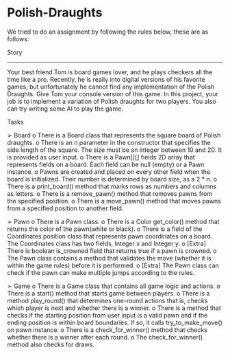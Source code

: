 # Polish-Draughts

We tried to do an assignment by following the rules below, these are as follows:

Story
**********
Your best friend Tom is board games lover, and he plays checkers all the time like a pro. Recently, he 
is really into digital versions of his favorite games, but unfortunately he cannot find any 
implementation of the Polish Draughts.
Give Tom your console version of this game.
In this project, your job is to implement a variation of Polish draughts for two players. You also can try 
writing some AI to play the game.

Tasks

➢ Board
o There is a Board class that represents the square board of Polish draughts.
o There is an n parameter in the constructor that specifies the side length of the square. 
The size must be an integer between 10 and 20. It is provided as user input.
o There is a Pawn[][] fields 2D array that represents fields on a board. Each field can be 
null (empty) or a Pawn instance.
o Pawns are created and placed on every other field when the board is initialized. Their 
number is determined by board size, as a 2 * n.
o There is a print_board() method that marks rows as numbers and columns as letters.
o There is a remove_pawn() method that removes pawns from the specified position.
o There is a move_pawn() method that moves pawns from a specified position to 
another field.

➢ Pawn
o There is a Pawn class.
o There is a Color get_color() method that returns the color of the pawn(white or black).
o There is a field of the Coordinates position class that represents pawn coordinates on 
a board. The Coordinates class has two fields, Integer x and Integer y.
o [Extra] There is boolean is_crowned field that returns true if a pawn is crowned.
o The Pawn class contains a method that validates the move (whether it is within the 
game rules) before it is performed.
o [Extra] The Pawn class can check if the pawn can make multiple jumps according to 
the rules.

➢ Game
o There is a Game class that contains all game logic and actions.
o There is a start() method that starts game between players.
o There is a method play_round() that determines one-round actions that is, checks 
which player is next and whether there is a winner.
o There is a method that checks if the starting position from user input is a valid pawn 
and if the ending position is within board boundaries. If so, it calls 
try_to_make_move() on pawn instance.
o There is a check_for_winner() method that checks whether there is a winner after each 
round.
o The check_for_winner() method also checks for draws.

